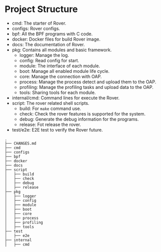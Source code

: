# Project Structure
- cmd: The starter of Rover.
- configs: Rover configs.
- bpf: All the BPF programs with C code.
- docker: Docker files for build Rover image.
- docs: The documentation of Rover.
- pkg: Contains all modules and basic framework.
    - logger: Manage the log.
    - config: Read config for start.
    - module: The interface of each module.
    - boot: Manage all enabled module life cycle.
    - core: Manage the connection with OAP.
    - process: Manage the process detect and upload them to the OAP.
    - profiling: Manage the profiling tasks and upload data to the OAP.
    - tools: Sharing tools for each module.
- internal/cmd: Command lines for execute the Rover.
- script: The rover related shell scripts.
    - build: For `make` command use.
    - check: Check the rover features is supported for the system.
    - debug: Generate the debug information for the programs.
    - release: Fot release the rover.
- test/e2e: E2E test to verify the Rover future.
```
.
├── CHANGES.md
├── cmd
├── configs
├── bpf
├── docker
├── docs
├── script
│   ├── build
│   ├── check
│   ├── debug
│   ├── release
├── pkg
│   ├── logger
│   ├── config
│   ├── module
│   ├── boot
│   ├── core
│   ├── process
│   ├── profiling
│   ├── tools
├── test
│   ├── e2e
├── internal
│   ├── cmd
```